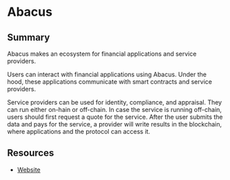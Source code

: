 # Abacus

## Summary

Abacus makes an ecosystem for financial applications and service providers.

Users can interact with financial applications using Abacus. Under the hood, these applications communicate with smart contracts and service providers.

Service providers can be used for identity, compliance, and appraisal. They can run either on-hain or off-chain. In case the service is running off-chain, users should first request a quote for the service. After the user submits the data and pays for the service, a provider will write results in the blockchain, where applications and the protocol can access it.

## Resources

* [Website](https://abacusprotocol.com)


